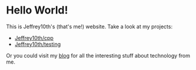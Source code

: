 # Hello World!

This is Jeffrey10th's (that's me!) website. Take a look at my projects:

* [Jeffrey10th/cpp](https://github.com/Jeffrey10th/cpp)
* [Jeffrey10th/testing](https://github.com/Jeffrey10th/testing)

Or you could visit my [blog](https://jeffrey10th.github.io/blog) for all the interesting stuff about technology from me.



